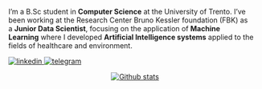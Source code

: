 I’m a B.Sc student in **Computer Science** at the University of Trento. I’ve been working at the Research Center Bruno Kessler foundation (FBK) as a **Junior Data Scientist**, focusing on the application of **Machine Learning** where I developed **Artificial Intelligence systems** applied to the fields of healthcare and environment.

[
  ![linkedin](https://img.shields.io/badge/LinkedIn-0077B5?style=for-the-badge&logo=linkedin&logoColor=white)
](https://www.linkedin.com/in/marcodifran/)
[
  ![telegram](https://img.shields.io/badge/Telegram-2CA5E0?style=for-the-badge&logo=telegram&logoColor=white)
](https://t.me/marcodifrancesco)

<center>

[
  ![Github stats](https://github-readme-stats.vercel.app/api?username=marcodifrancesco&show_icons=true)
](https://github.com/MarcoDiFrancesco)

</center>
